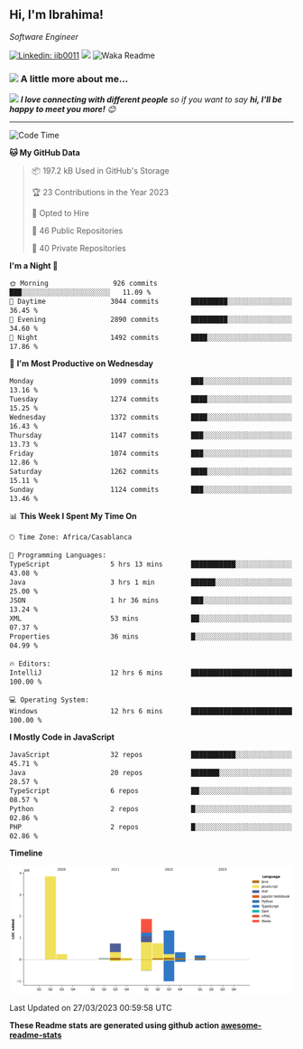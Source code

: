 <h2>Hi, I'm Ibrahima! </h2>
<p><em>Software Engineer 
</em></p>


[![Linkedin: iib0011](https://img.shields.io/badge/-iib0011-blue?style=flat-square&logo=Linkedin&logoColor=white&link=https://www.linkedin.com/in/iib0011/)](https://www.linkedin.com/in/iib0011/)
![](https://visitor-badge.glitch.me/badge?page_id=iib0011)
![Waka Readme](https://github.com/iib0011/iib0011/workflows/Waka%20Readme/badge.svg)


### <img src="https://media.giphy.com/media/VgCDAzcKvsR6OM0uWg/giphy.gif" width="50"> A little more about me...  


<img src="https://media.giphy.com/media/LnQjpWaON8nhr21vNW/giphy.gif" width="60"> <em><b>I love connecting with different people</b> so if you want to say <b>hi, I'll be happy to meet you more!</b> 😊</em>

---
<!--START_SECTION:waka-->
![Code Time](http://img.shields.io/badge/Code%20Time-1%2C980%20hrs%2042%20mins-blue)

**🐱 My GitHub Data** 

> 📦 197.2 kB Used in GitHub's Storage 
 > 
> 🏆 23 Contributions in the Year 2023
 > 
> 💼 Opted to Hire
 > 
> 📜 46 Public Repositories 
 > 
> 🔑 40 Private Repositories 
 > 
**I'm a Night 🦉** 

```text
🌞 Morning                926 commits         ███░░░░░░░░░░░░░░░░░░░░░░   11.09 % 
🌆 Daytime                3044 commits        █████████░░░░░░░░░░░░░░░░   36.45 % 
🌃 Evening                2890 commits        █████████░░░░░░░░░░░░░░░░   34.60 % 
🌙 Night                  1492 commits        ████░░░░░░░░░░░░░░░░░░░░░   17.86 % 
```
📅 **I'm Most Productive on Wednesday** 

```text
Monday                   1099 commits        ███░░░░░░░░░░░░░░░░░░░░░░   13.16 % 
Tuesday                  1274 commits        ████░░░░░░░░░░░░░░░░░░░░░   15.25 % 
Wednesday                1372 commits        ████░░░░░░░░░░░░░░░░░░░░░   16.43 % 
Thursday                 1147 commits        ███░░░░░░░░░░░░░░░░░░░░░░   13.73 % 
Friday                   1074 commits        ███░░░░░░░░░░░░░░░░░░░░░░   12.86 % 
Saturday                 1262 commits        ████░░░░░░░░░░░░░░░░░░░░░   15.11 % 
Sunday                   1124 commits        ███░░░░░░░░░░░░░░░░░░░░░░   13.46 % 
```


📊 **This Week I Spent My Time On** 

```text
🕑︎ Time Zone: Africa/Casablanca

💬 Programming Languages: 
TypeScript               5 hrs 13 mins       ███████████░░░░░░░░░░░░░░   43.08 % 
Java                     3 hrs 1 min         ██████░░░░░░░░░░░░░░░░░░░   25.00 % 
JSON                     1 hr 36 mins        ███░░░░░░░░░░░░░░░░░░░░░░   13.24 % 
XML                      53 mins             ██░░░░░░░░░░░░░░░░░░░░░░░   07.37 % 
Properties               36 mins             █░░░░░░░░░░░░░░░░░░░░░░░░   04.99 % 

🔥 Editors: 
IntelliJ                 12 hrs 6 mins       █████████████████████████   100.00 % 

💻 Operating System: 
Windows                  12 hrs 6 mins       █████████████████████████   100.00 % 
```

**I Mostly Code in JavaScript** 

```text
JavaScript               32 repos            ███████████░░░░░░░░░░░░░░   45.71 % 
Java                     20 repos            ███████░░░░░░░░░░░░░░░░░░   28.57 % 
TypeScript               6 repos             ██░░░░░░░░░░░░░░░░░░░░░░░   08.57 % 
Python                   2 repos             █░░░░░░░░░░░░░░░░░░░░░░░░   02.86 % 
PHP                      2 repos             █░░░░░░░░░░░░░░░░░░░░░░░░   02.86 % 
```



**Timeline**

![Lines of Code chart](https://raw.githubusercontent.com/iib0011/iib0011/master/assets/bar_graph.png)


 Last Updated on 27/03/2023 00:59:58 UTC
<!--END_SECTION:waka-->

**These Readme stats are generated using github action [awesome-readme-stats](https://github.com/iib0011/waka-readme-stats)**
